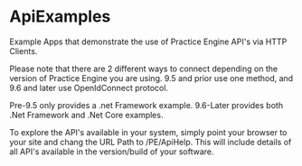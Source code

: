 # ApiExamples

Example Apps that demonstrate the use of Practice Engine API's via HTTP Clients.

Please note that there are 2 different ways to connect depending on the version of Practice Engine you are using.  9.5 and prior use one method, and 9.6 and later use OpenIdConnect protocol.

Pre-9.5 only provides a .net Framework example.
9.6-Later provides both .Net Framework and .Net Core examples.

To explore the API's available in your system, simply point your browser to your site and chang the URL Path to /PE/ApiHelp.  This will include details of all API's available in the version/build of your software.